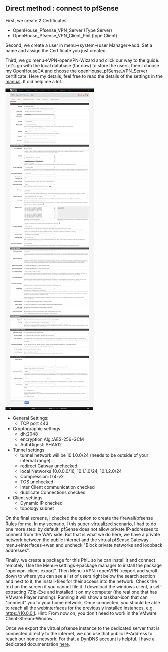 ## Direct method : connect to pfSense

First, we create 2 Certificates:
- OpenHouse_Pfsense_VPN_Server (Type Server)
- OpenHouse_Pfsense_VPN_Client_PhiL(type Client)

Second, we create a user in menu->system->user Manager->add. Set a name and assign the Certificate you just created. 

Third, we go menu->VPN-openVPN-Wizard and click our way to the guide. Let's go with the local database (for now) to store the users, then I choose my OpenHouseCA and choose the openHouse_pfSense_VPN_Server certificate. 
Here my details, feel free to read the details of the settings in the [manual](https://openvpn.net/community-resources/#articles). It did help me a lot.

![pfSense VPN Server Settings](openVPN_pfsense_Server.png)

- General Settings:
    - TCP port 443
- Cryptographic settings
    - dh:2048
    - encryption Alg.:AES-256-GCM
    - AuthDigest: SHA512
- Tunnel settings
    - tunnel network will be 10.1.0.0/24 (needs to be outside of your internal range).
    - redirect Gatway unchecked
    - local Networks 10.0.0.0/16, 10.1.1.0/24, 10.1.2.0/24
    - Compression: lz4-v2
    - TOS unchecked
    - Inter Client communication checked
    - dublicate Connections checked
- Client settings
    - Dynamic IP checked
    - topology subnet

On the final screens, I checked the option to create the firewall/pfsense Rules for me. In my scenario, I this super-virtualized scenario, I had to do one more step: by default, pfSense does not allow private IP-addresses to connect from the WAN side. But that is what we do here, we have a private network between the public internet and the virtual pfSense Gateway - menu->interfaces->wan and uncheck "Block private networks and loopback addresses".

Finally, we create a package for this PhiL so he can install it and connect remotely. Use the Menu->settings->package manager to install the package "openvpn-client-export". Then Menu->VPN->openVPN->export and scroll down to where you can see a list of users right below the search section and next to it, the install-files for their access into the network. Check the text on the screen if you cannot file it. I download the windows client, a self-extracting 7Zip-Exe and installed it on my computer (the real one that has VMware Player running). Running it will show a taskbar-icon that can "connect" you to your home network. Once connected, you should be able to reach all the webinterfaces for the previously installed instances, e.g. https://10.0.0.1. 
Hint: From now on, you don't need to work in the VMware Client-Stream-Window...

Once we export the virtual pfsense instance to the dedicated server that is connected directly to the internet, we can use that public IP-Address to reach our home network. For that, a DynDNS account is helpful. I have a dedicated documentation [here](../../../DynDNS%20setup). 